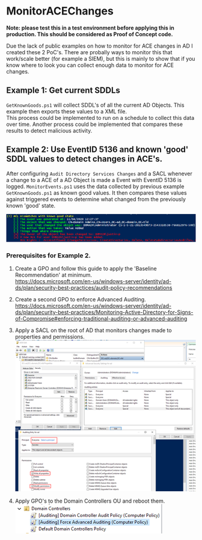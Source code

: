 # MonitorACEChanges

**Note: please test this in a test environment before applying this in production. This should be considered as Proof of Concept code.**

Due the lack of public examples on how to monitor for ACE changes in AD I created these 2 PoC's. There are probally ways to monitor this that work/scale better (for example a SIEM), but this is mainly to show that if you know where to look you can collect enough data to monitor for ACE changes.

## Example 1: Get current SDDLs

`GetKnownGoods.ps1` will collect SDDL's of all the current AD Objects. This example then exports these values to a XML file.  
This process could be implemented to run on a schedule to collect this data over time. Another process could be implemented that compares these results to detect malicious activity.

## Example 2: Use EventID 5136 and known 'good' SDDL values to detect changes in ACE's.

After configuring `Audit Directory Services Changes` and a SACL whenever a change to a ACE of a AD Object is made a Event with EventID 5136 is logged. `MonitorEvents.ps1` uses the data collected by previous example `GetKnownGoods.ps1` as known good values. It then compares these values against triggered events to determine what changed from the previously known 'good' state.

![MonitorEvents.ps1](2020-11-04_22-23.png)

### Prerequisites for Example 2.

1. Create a GPO and follow this guide to apply the 'Baseline Recommendation' at minimum.  
https://docs.microsoft.com/en-us/windows-server/identity/ad-ds/plan/security-best-practices/audit-policy-recommendations

2. Create a second GPO to enforce Advanced Auditing.  
https://docs.microsoft.com/en-us/windows-server/identity/ad-ds/plan/security-best-practices/Monitoring-Active-Directory-for-Signs-of-Compromise#enforcing-traditional-auditing-or-advanced-auditing

3. Apply a SACL on the root of AD that monitors changes made to properties and permissions.  
![SACL](2020-11-04_17-08.png)

4. Apply GPO's to the Domain Controllers OU and reboot them.  
![gpos](2020-11-04_16-52.png)
